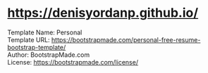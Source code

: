 # https://denisyordanp.github.io/

Template Name: Personal \
Template URL: https://bootstrapmade.com/personal-free-resume-bootstrap-template/ \
Author: BootstrapMade.com \
License: https://bootstrapmade.com/license/
